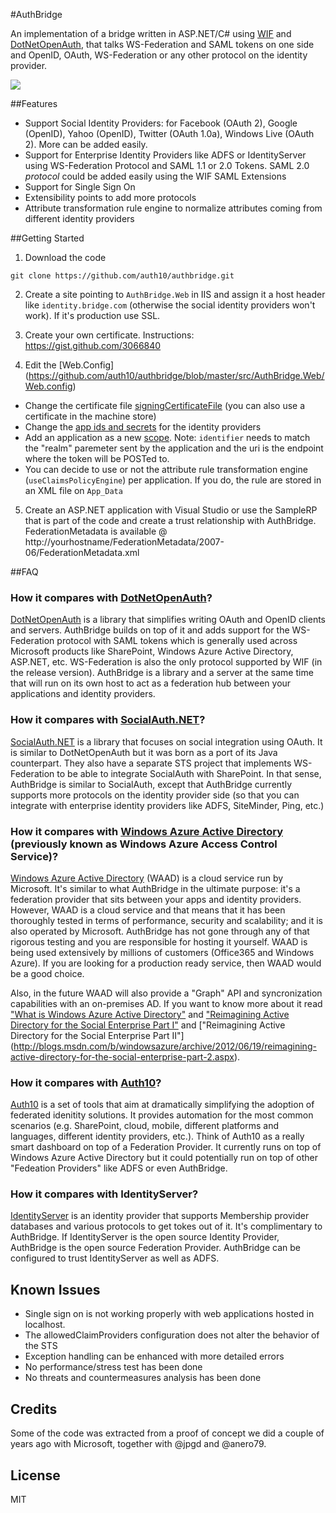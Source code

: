 #AuthBridge

An implementation of a bridge written in ASP.NET/C# using [WIF](http://msdn.microsoft.com/en-us/security/aa570351.aspx) and [DotNetOpenAuth](http://www.dotnetopenauth.net), that talks WS-Federation and SAML tokens on one side and OpenID, OAuth, WS-Federation or any other protocol on the identity provider.

![](http://puu.sh/GzU1)

##Features

* Support Social Identity Providers: for Facebook (OAuth 2), Google (OpenID), Yahoo (OpenID), Twitter (OAuth 1.0a), Windows Live (OAuth 2). More can be added easily.
* Support for Enterprise Identity Providers like ADFS or IdentityServer using WS-Federation Protocol and SAML 1.1 or 2.0 Tokens. SAML 2.0 *protocol* could be added easily using the WIF SAML Extensions
* Support for Single Sign On
* Extensibility points to add more protocols
* Attribute transformation rule engine to normalize attributes coming from different identity providers

##Getting Started

1. Download the code
```
git clone https://github.com/auth10/authbridge.git
```
2. Create a site pointing to `AuthBridge.Web` in IIS and assign it a host header like `identity.bridge.com` (otherwise the social identity providers won't work). If it's production use SSL.

3. Create your own certificate. Instructions: https://gist.github.com/3066840

4. Edit the [Web.Config] (https://github.com/auth10/authbridge/blob/master/src/AuthBridge.Web/Web.config) 
  * Change the certificate file  [signingCertificateFile](https://github.com/auth10/authbridge/blob/master/src/AuthBridge.Web/Web.config#L64) (you can also use a certificate in the machine store)
  * Change the [app ids and secrets](https://github.com/auth10/authbridge/blob/master/src/AuthBridge.Web/Web.config#L65) for the identity providers 
  * Add an application as a new [scope](https://github.com/auth10/authbridge/blob/master/src/AuthBridge.Web/Web.config#L93). Note: `identifier` needs to match the "realm" paremeter sent by the application and the uri is the endpoint where the token will be POSTed to.
  * You can decide to use or not the attribute rule transformation engine (`useClaimsPolicyEngine`) per application. If you do, the rule are stored in an XML file on `App_Data`  
5. Create an ASP.NET application with Visual Studio or use the SampleRP that is part of the code and create a trust relationship with AuthBridge. FederationMetadata is available @ http://yourhostname/FederationMetadata/2007-06/FederationMetadata.xml

##FAQ

### How it compares with [DotNetOpenAuth](http://www.dotnetopenauth.net)?

[DotNetOpenAuth](http://www.dotnetopenauth.net) is a library that simplifies writing OAuth and OpenID clients and servers. AuthBridge builds on top of it and adds support for the WS-Federation protocol with SAML tokens which is generally used across Microsoft products like SharePoint, Windows Azure Active Directory, ASP.NET, etc. WS-Federation is also the only protocol supported by WIF (in the release version). AuthBridge is a library and a server at the same time that will run on its own host to act as a federation hub between your applications and identity providers.

### How it compares with [SocialAuth.NET](http://code.google.com/p/socialauth-net/)?

[SocialAuth.NET](http://code.google.com/p/socialauth-net/) is a library that focuses on social integration using OAuth. It is similar to DotNetOpenAuth but it was born as a port of its Java counterpart. They also have a separate STS project that implements WS-Federation to be able to integrate SocialAuth with SharePoint. In that sense, AuthBridge is similar to SocialAuth, except that AuthBridge currently supports more protocols on the identity provider side (so that you can integrate with enterprise identity providers like ADFS, SiteMinder, Ping, etc.)

### How it compares with [Windows Azure Active Directory](https://www.windowsazure.com/en-us/home/features/identity/) (previously known as Windows Azure Access Control Service)?

[Windows Azure Active Directory](https://www.windowsazure.com/en-us/home/features/identity/) (WAAD) is a cloud service run by Microsoft. It's similar to what AuthBridge in the ultimate purpose: it's a federation provider that sits between your apps and identity providers. However, WAAD is a cloud service and that means that it has been thoroughly tested in terms of performance, security and scalability; and it is also operated by Microsoft. AuthBridge has not gone through any of that rigorous testing and you are responsible for hosting it yourself. WAAD is being used extensively by millions of customers (Office365 and Windows Azure). If you are looking for a production ready service, then WAAD would be a good choice. 

Also, in the future WAAD will also provide a "Graph" API and syncronization capabilities with an on-premises AD. If you want to know more about it read ["What is Windows Azure Active Directory"](http://blog.auth10.com/2012/06/13/what-is-windows-azure-active-directory/) and ["Reimagining Active Directory for the Social Enterprise Part I"](http://blogs.msdn.com/b/windowsazure/archive/2012/05/23/reimagining-active-directory-for-the-social-enterprise-part-1.aspx) and ["Reimagining Active Directory for the Social Enterprise Part II"] (http://blogs.msdn.com/b/windowsazure/archive/2012/06/19/reimagining-active-directory-for-the-social-enterprise-part-2.aspx). 

### How it compares with [Auth10](http://auth10.com)?

[Auth10](http://auth10.com) is a set of tools that aim at dramatically simplifying the adoption of federated idenitity solutions. It provides automation for the most common scenarios (e.g. SharePoint, cloud, mobile, different platforms and languages, different identity providers, etc.). Think of Auth10 as a really smart dashboard on top of a Federation Provider. It currently runs on top of Windows Azure Active Directory but it could potentially run on top of other "Fedeation Providers" like ADFS or even AuthBridge.

### How it compares with IdentityServer?

[IdentityServer](http://identityserver.codeplex.com/) is an identity provider that supports Membership provider databases and various protocols to get tokes out of it. It's complimentary to AuthBridge. If IdentityServer is the open source Identity Provider, AuthBridge is the open source Federation Provider. AuthBridge can be configured to trust IdentityServer as well as ADFS.

## Known Issues

* Single sign on is not working properly with web applications hosted in localhost.
* The allowedClaimProviders configuration does not alter the behavior of the STS
* Exception handling can be enhanced with more detailed errors
* No performance/stress test has been done
* No threats and countermeasures analysis has been done

## Credits

Some of the code was extracted from a proof of concept we did a couple of years ago with Microsoft, together with @jpgd and @anero79.

## License

MIT

